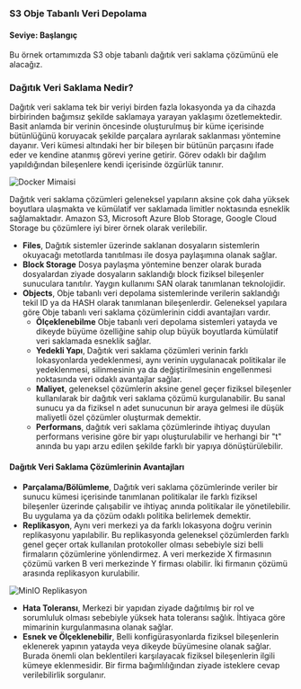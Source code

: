 ### S3 Obje Tabanlı Veri Depolama  

####  Seviye: Başlangıç  

Bu örnek ortamımızda  S3 obje tabanlı dağıtık veri saklama çözümünü ele alacağız.  

### Dağıtık Veri Saklama Nedir?

Dağıtık veri saklama tek bir veriyi birden fazla lokasyonda ya da cihazda birbirinden bağımsız şekilde saklamaya yarayan yaklaşımı özetlemektedir. Basit anlamda bir verinin öncesinde oluşturulmuş bir küme içerisinde bütünlüğünü koruyacak şekilde parçalara ayrılarak saklanması yöntemine dayanır. Veri kümesi altındaki her bir bileşen bir bütünün parçasını ifade eder ve kendine atanmış görevi yerine getirir. Görev odaklı bir dağılım yapıldığından bileşenlere kendi içerisinde özgürlük tanınır. 

![Docker Mimaisi](https://blog.min.io/content/images/2019/05/Screen-Shot-2019-05-15-at-3.19.31-PM.png)

Dağıtık veri saklama çözümleri geleneksel yapıların aksine çok daha yüksek boyutlara ulaşmakta ve kümülatif ver saklamada limitler noktasında esneklik sağlamaktadır. Amazon S3, Microsoft Azure Blob Storage, Google Cloud Storage bu çözümlere iyi birer örnek olarak verilebilir. 

+ **Files**, Dağıtık sistemler üzerinde saklanan dosyaların sistemlerin okuyacağı metotlarda tanıtılması ile dosya paylaşımına olanak sağlar.
+ **Block Storage** Dosya paylaşma yöntemine benzer olarak burada dosyalardan ziyade dosyaların saklandığı block fiziksel bileşenler sunuculara tanıtılır. Yaygın kullanımı SAN olarak tanımlanan teknolojidir.
+ **Objects**,  Obje tabanlı veri depolama sistemlerinde verilerin saklandığı tekil ID ya da HASH olarak tanımlanan bileşenlerdir. Geleneksel yapılara göre Obje tabanlı veri saklama çözümlerinin ciddi avantajları vardır. 
    + **Ölçeklenebilme** Obje tabanlı veri depolama sistemleri yatayda ve dikeyde büyüme özelliğine sahip olup büyük boyutlarda kümülatif veri saklamada esneklik sağlar.
    + **Yedekli Yapı**, Dağıtık veri saklama çözümleri verinin farklı lokasyonlarda yedeklenmesi, aynı verinin uygulanacak politikalar ile yedeklenmesi, silinmesinin ya da değiştirilmesinin engellenmesi noktasında veri odaklı avantajlar sağlar. 
    + **Maliyet**, geleneksel çözümlerin aksine genel geçer fiziksel bileşenler kullanılarak bir dağıtık veri saklama çözümü kurgulanabilir. Bu sanal sunucu ya da fiziksel n adet sunucunun bir araya gelmesi ile düşük maliyetli özel çözümler oluşturmak demektir. 
    + **Performans**, dağıtık veri saklama çözümlerinde ihtiyaç duyulan performans verisine göre bir yapı oluşturulabilir ve herhangi bir "t" anında bu yapı arzu edilen şekilde farklı bir yapıya dönüştürülebilir.  

#### Dağıtık Veri Saklama Çözümlerinin Avantajları
+ **Parçalama/Bölümleme**, Dağıtık veri saklama çözümlerinde veriler bir sunucu kümesi içerisinde tanımlanan politikalar ile farklı fiziksel bileşenler üzerinde çalışabilir ve ihtiyaç anında politikalar ile yönetilebilir. Bu uygulama ya da çözüm odaklı politika belirlemek demektir. 
+ **Replikasyon**, Aynı veri merkezi ya da farklı lokasyona doğru verinin replikasyonu yapılabilir. Bu replikasyonda geleneksel çözümlerden farklı genel geçer ortak kullanılan protokoller olması sebebiyle sizi belli firmaların çözümlerine yönlendirmez. A veri merkezide X firmasının çözümü varken B veri merkezinde Y firması olabilir. İki firmanın çözümü arasında replikasyon kurulabilir.

![MinIO Replikasyon](https://min.io/resources/img/home/features/active-active-replication.svg)

+ **Hata Toleransı**, Merkezi bir yapıdan ziyade dağıtılmış bir rol ve sorumluluk olması sebebiyle yüksek hata toleransı sağlık. İhtiyaca göre mimarinin kurgulanmasına olanak sağlar.
+ **Esnek ve Ölçeklenebilir**, Belli konfigürasyonlarda fiziksel bileşenlerin eklenerek yapının yatayda veya dikeyde büyümesine olanak sağlar. Burada önemli olan beklentileri karşılayacak fiziksel bileşenlerin ilgili kümeye eklenmesidir. Bir firma bağımlılığından ziyade isteklere cevap verilebilirlik sorgulanır. 

